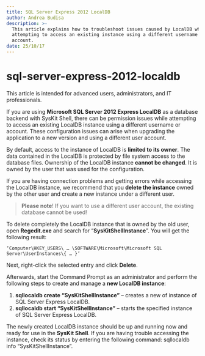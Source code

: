 ```yaml
---
title: SQL Server Express 2012 LocalDB
author: Andrea Budisa
description: >-
  This article explains how to troubleshoot issues caused by LocalDB while
  attempting to access an existing instance using a different username or
  account.
date: 25/10/17
---
```


# sql-server-express-2012-localdb

This article is intended for advanced users, administrators, and IT professionals.

If you are using **Microsoft SQL Server 2012 Express LocalDB** as a database backend with SysKit Shell, there can be permission issues while attempting to access an existing LocalDB instance using a different username or account. These configuration issues can arise when upgrading the application to a new version and using a different user account.

By default, access to the instance of LocalDB is **limited to its owner**. The data contained in the LocalDB is protected by file system access to the database files. Ownership of the LocalDB instance **cannot be changed**. It is owned by the user that was used for the configuration.

If you are having connection problems and getting errors while accessing the LocalDB instance, we recommend that you **delete the instance** owned by the other user and create a new instance under a different user.

> **Please note**! If you want to use a different user account, the existing database cannot be used!

To delete completely the LocalDB instance that is owned by the old user, open **Regedit.exe** and search for “**SysKitShellInstance**”. You will get the following result:

```text
‘Computer\HKEY_USERS\ … \SOFTWARE\Microsoft\Microsoft SQL Server\UserInstances\{ … }’
```

Next, right-click the selected entry and click **Delete**.

Afterwards, start the Command Prompt as an administrator and perform the following steps to create and manage a **new LocalDB instance**:

1. **sqllocaldb create “SysKitShellInstance”** – creates a new of instance of SQL Server Express LocalDB.
2. **sqllocaldb start “SysKitShellInstance”** – starts the specified instance of SQL Server Express LocalDB.

The newly created LocalDB instance should be up and running now and ready for use in the **SysKit Shell**. If you are having trouble accessing the instance, check its status by entering the following command: sqllocaldb info “SysKitShellInstance”.


